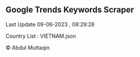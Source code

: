 

## Google Trends Keywords Scraper 
 
Last Update 09-06-2023 , 08:29:28

Country List :
VIETNAM.json



© Abdul Muttaqin 
